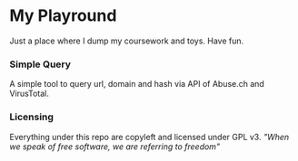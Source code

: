 # My Playround

Just a place where I dump my coursework and toys. Have fun.

### Simple Query
A simple tool to query url, domain and hash via API of Abuse.ch and VirusTotal.

### Licensing
Everything under this repo are copyleft and licensed under GPL v3. 
*"When we speak of free software, we are referring to freedom"*